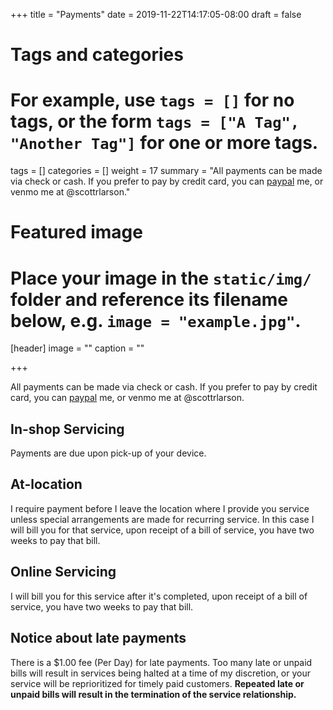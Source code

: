 +++
title = "Payments"
date = 2019-11-22T14:17:05-08:00
draft = false

# Tags and categories
# For example, use `tags = []` for no tags, or the form `tags = ["A Tag", "Another Tag"]` for one or more tags.
tags = []
categories = []
weight = 17
summary = "All payments can be made via check or cash. If you prefer to pay by credit card, you can [paypal](paypal.me/scottrlarson) me, or venmo me at @scottrlarson."
# Featured image
# Place your image in the `static/img/` folder and reference its filename below, e.g. `image = "example.jpg"`.
[header]
image = ""
caption = ""

+++

All payments can be made via check or cash. If you prefer to pay by credit card, you can [paypal](paypal.me/scottrlarson) me, or venmo me at @scottrlarson.

## In-shop Servicing
Payments are due upon pick-up of your device.



## At-location
I require payment before I leave the location where I provide you service unless special arrangements are made for recurring service. In this case I will bill you for that service, upon receipt of a bill of service, you have two weeks to pay that bill.

## Online Servicing
I will bill you for this service after it's completed, upon receipt of a bill of service, you have two weeks to pay that bill.

## Notice about late payments
There is a $1.00 fee (Per Day) for late payments. Too many late or unpaid bills will result in services being halted at a time of my discretion, or your service will be reprioritized for timely paid customers. **Repeated late or unpaid bills will result in the termination of the service relationship.**